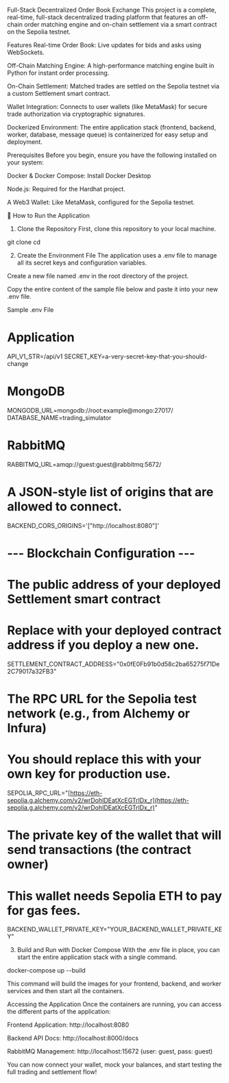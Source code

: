 Full-Stack Decentralized Order Book Exchange
This project is a complete, real-time, full-stack decentralized trading platform that features an off-chain order matching engine and on-chain settlement via a smart contract on the Sepolia testnet.

Features
Real-time Order Book: Live updates for bids and asks using WebSockets.

Off-Chain Matching Engine: A high-performance matching engine built in Python for instant order processing.

On-Chain Settlement: Matched trades are settled on the Sepolia testnet via a custom Settlement smart contract.

Wallet Integration: Connects to user wallets (like MetaMask) for secure trade authorization via cryptographic signatures.

Dockerized Environment: The entire application stack (frontend, backend, worker, database, message queue) is containerized for easy setup and deployment.

Prerequisites
Before you begin, ensure you have the following installed on your system:

Docker & Docker Compose: Install Docker Desktop

Node.js: Required for the Hardhat project.

A Web3 Wallet: Like MetaMask, configured for the Sepolia testnet.

🚀 How to Run the Application
1. Clone the Repository
First, clone this repository to your local machine.

git clone <your-repository-url>
cd <your-repository-folder>

2. Create the Environment File
The application uses a .env file to manage all its secret keys and configuration variables.

Create a new file named .env in the root directory of the project.

Copy the entire content of the sample file below and paste it into your new .env file.

Sample .env File
# Application
API_V1_STR=/api/v1
SECRET_KEY=a-very-secret-key-that-you-should-change

# MongoDB
MONGODB_URL=mongodb://root:example@mongo:27017/
DATABASE_NAME=trading_simulator

# RabbitMQ
RABBITMQ_URL=amqp://guest:guest@rabbitmq:5672/

# A JSON-style list of origins that are allowed to connect.
BACKEND_CORS_ORIGINS='["http://localhost:8080"]'

# --- Blockchain Configuration ---
# The public address of your deployed Settlement smart contract
# Replace with your deployed contract address if you deploy a new one.
SETTLEMENT_CONTRACT_ADDRESS="0x0fE0Fb91b0d58c2ba65275f71De2C79017a32FB3"

# The RPC URL for the Sepolia test network (e.g., from Alchemy or Infura)
# You should replace this with your own key for production use.
SEPOLIA_RPC_URL="[https://eth-sepolia.g.alchemy.com/v2/wrDohIDEatXcEGTrlDx_r](https://eth-sepolia.g.alchemy.com/v2/wrDohIDEatXcEGTrlDx_r)"

# The private key of the wallet that will send transactions (the contract owner)
# This wallet needs Sepolia ETH to pay for gas fees.
BACKEND_WALLET_PRIVATE_KEY="YOUR_BACKEND_WALLET_PRIVATE_KEY"

3. Build and Run with Docker Compose
With the .env file in place, you can start the entire application stack with a single command.

docker-compose up --build

This command will build the images for your frontend, backend, and worker services and then start all the containers.

Accessing the Application
Once the containers are running, you can access the different parts of the application:

Frontend Application: http://localhost:8080

Backend API Docs: http://localhost:8000/docs

RabbitMQ Management: http://localhost:15672 (user: guest, pass: guest)

You can now connect your wallet, mock your balances, and start testing the full trading and settlement flow!